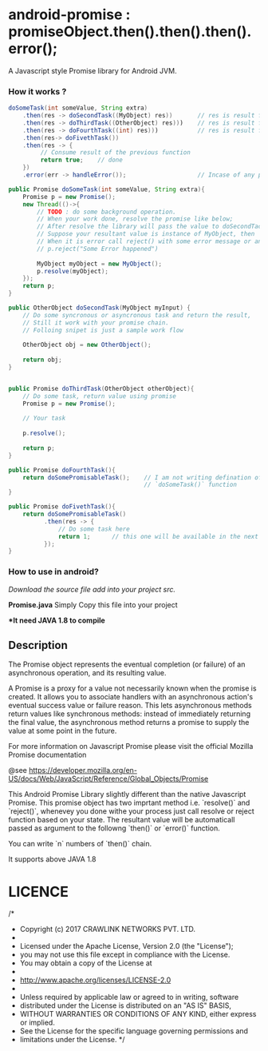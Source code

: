 # android-promise : promiseObject.then().then().then().error();

A Javascript style Promise library for Android JVM. 

### How it works ?

```java
doSomeTask(int someValue, String extra)
    .then(res -> doSecondTask((MyObject) res))       // res is result form doSomeTask()
    .then(res -> doThirdTask((OtherObject) res)))    // res is result form doThirdTask()
    .then(res -> doFourthTask((int) res)))           // res is result form doThirdTask()
    .then(res-> doFivethTask())
    .then(res -> {
         // Consume result of the previous function
         return true;    // done
    })
    .error(err -> handleError());                    // Incase of any p.reject() call from above function error will be available here 
```

```java
public Promise doSomeTask(int someValue, String extra){
    Promise p = new Promise();
    new Thread(()->{
        // TODO : do some background operation.
        // When your work done, resolve the promise like below;
        // After resolve the library will pass the value to doSecondTack()
        // Suppose your resultant value is instance of MyObject, then
        // When it is error call reject() with some error message or an Exception
        // p.reject("Some Error happened")
        
        MyObject myObject = new MyObject();
        p.resolve(myObject);
    });
    return p;
}

public OtherObject doSecondTask(MyObject myInput) {
    // Do some syncronous or asyncronous task and return the result,
    // Still it work with your promise chain.
    // Folloing snipet is just a sample work flow
    
    OtherObject obj = new OtherObject();
    
    return obj;
}


public Promise doThirdTask(OtherObject otherObject){
    // Do some task, return value using promise
    Promise p = new Promise();
    
    // Your task
    
    p.resolve();
    
    return p;
}

public Promise doFourthTask(){
    return doSomePromisableTask();    // I am not writing defination of this fuction, let this function is very similar to 
                                      // `doSomeTask()` function
}

public Promise doFivethTask(){
    return doSomePromisableTask()
          .then(res -> {
              // Do some task here
              return 1;      // this one will be available in the next the or parent then which called this task
          });
}
```

### How to use in android?

*Download the source file add into your project src.*

__Promise.java__  Simply Copy this file into your project

__*It need JAVA 1.8 to compile__


## Description

The Promise object represents the eventual completion (or failure)
of an asynchronous operation, and its resulting value.
<p>
A Promise is a proxy for a value not necessarily known when
the promise is created. It allows you to associate handlers
with an asynchronous action's eventual success value or failure reason.
This lets asynchronous methods return values like synchronous methods:
instead of immediately returning the final value,
the asynchronous method returns a promise to supply the value
at some point in the future.
<p>
For more information on Javascript Promise
please visit the official Mozilla Promise documentation

@see <a href="https://developer.mozilla.org/en-US/docs/Web/JavaScript/Reference/Global_Objects/Promise">
 https://developer.mozilla.org/en-US/docs/Web/JavaScript/Reference/Global_Objects/Promise</a>
<p>
This Android Promise Library slightly different than the native Javascript Promise.
This promise object has two imprtant method i.e. `resolve()` and `reject()`,
whenevey you done withe your process just call resolve or reject
function based on your state.
The resultant value will be automaticall passed as argument to the
followng `then()` or `error()` function.
<p>
You can write `n` numbers of `then()` chain.
<p>
It supports above JAVA 1.8
    
    
# LICENCE

/*
 * Copyright (c) 2017 CRAWLINK NETWORKS PVT. LTD.
 *
 * Licensed under the Apache License, Version 2.0 (the "License");
 * you may not use this file except in compliance with the License.
 * You may obtain a copy of the License at
 *
 *   http://www.apache.org/licenses/LICENSE-2.0
 *
 * Unless required by applicable law or agreed to in writing, software
 * distributed under the License is distributed on an "AS IS" BASIS,
 * WITHOUT WARRANTIES OR CONDITIONS OF ANY KIND, either express or implied.
 * See the License for the specific language governing permissions and
 * limitations under the License.
 */
 

